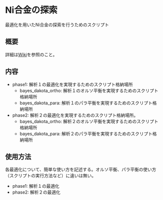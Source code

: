# Ni合金の探索
最適化を用いたNi合金の探索を行うためのスクリプト

## 概要
詳細は[Wiki]()を参照のこと。

## 内容

* phase1: 解析１の最適化を実現するためのスクリプト格納場所
  + bayes_dakota_ortho: 解析１のオルソ平衡を実現するためのスクリプト格納場所
  + bayes_dakota_para: 解析１のパラ平衡を実現するためのスクリプト格納場所
* phase2: 解析２の最適化を実現するためのスクリプト格納場所。
  * bayes_dakota_ortho: 解析２のオルソ平衡を実現するためのスクリプト格納場所
  * bayes_dakota_para: 解析２のパラ平衡を実現するためのスクリプト格納場所

## 使用方法
各最適化について、簡単な使い方を記述する。オルソ平衡、パラ平衡の使い方（スクリプトの実行方法など）に違いは無い。
* phase1: 解析１の最適化
* phase2: 解析２の最適化

